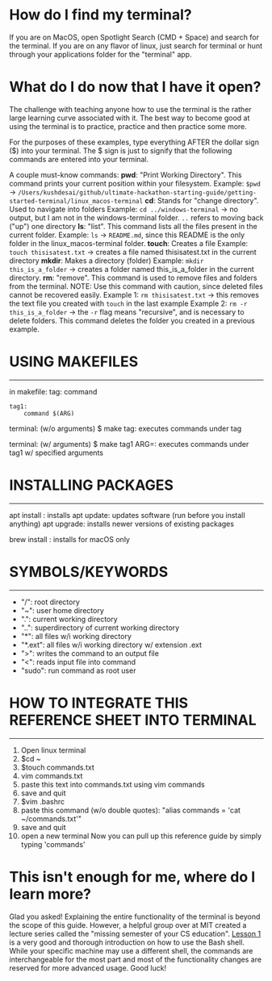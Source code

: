 # How do I find my terminal?
If you are on MacOS, open Spotlight Search (CMD + Space) and search for the terminal. If you are on any flavor of linux, just search for terminal or hunt through your applications folder for the "terminal" app. 

# What do I do now that I have it open?
The challenge with teaching anyone how to use the terminal is the rather large learning curve associated with it. The best way to become good at using the terminal is to practice, practice and then practice some more. 

For the purposes of these examples, type everything AFTER the dollar sign ($) into your terminal. The $ sign is just to signify that the following commands are entered into your terminal.

A couple must-know commands:
**pwd**: "Print Working Directory". This command prints your current position within your filesystem.
Example: `$pwd` -> `/Users/kushdesai/github/ultimate-hackathon-starting-guide/getting-started-terminal/linux_macos-terminal`
**cd**: Stands for "change directory". Used to navigate into folders
Example: `cd ../windows-terminal` -> no output, but I am not in the windows-terminal folder. `..` refers to moving back ("up") one directory
**ls**: "list". This command lists all the files present in the current folder.
Example: `ls` -> `README.md`, since this README is the only folder in the linux_macos-terminal folder. 
**touch**: Creates a file
Example: `touch thisisatest.txt` -> creates a file named thisisatest.txt in the current directory
**mkdir**: Makes a directory (folder)
Example: `mkdir this_is_a_folder` -> creates a folder named this_is_a_folder in the current directory. 
**rm**: "remove". This command is used to remove files and folders from the terminal. NOTE: Use this command with caution, since deleted files cannot be recovered easily. 
Example 1: `rm thisisatest.txt` -> this removes the text file you created with `touch` in the last example
Example 2: `rm -r this_is_a_folder` -> the `-r` flag means "recursive", and is necessary to delete folders. This command deletes the folder you created in a previous example. 

# USING MAKEFILES
_______________________________________________________
in makefile:
	tag:
		command
	
	tag1:
		command $(ARG)

terminal: (w/o arguments)
	$ make tag: executes commands under tag

terminal: (w/ arguments)
	$ make tag1 ARG=<VALUE>: executes commands under tag1 w/ specified arguments

# INSTALLING PACKAGES
_______________________________________________________
apt install <PACKAGE>: installs <PACKAGE>
apt update: updates software (run before you install anything)
apt upgrade: installs newer versions of existing packages

brew install <PACKAGE>: installs <PACKAGE> for macOS only

# SYMBOLS/KEYWORDS
_______________________________________________________
- "/": root directory
- "~": user home directory
- ".": current working directory
- "..": superdirectory of current working directory
- "*": all files w/i working directory
- "*.ext": all files w/i working directory w/ extension .ext
- ">": writes the command to an output file
- "<": reads input file into command
- "sudo": run command as root user

# HOW TO INTEGRATE THIS REFERENCE SHEET INTO TERMINAL
_______________________________________________________
1. Open linux terminal
2. $cd ~
3. $touch commands.txt
4. vim commands.txt
5. paste this text into commands.txt using vim commands
6. save and quit
7. $vim .bashrc
8. paste this command (w/o double quotes):  "alias commands = 'cat ~/commands.txt'"
9. save and quit
10. open a new terminal
Now you can pull up this reference guide by simply typing 'commands'

# This isn't enough for me, where do I learn more?
Glad you asked! Explaining the entire functionality of the terminal is beyond the scope of this guide. However, a helpful group over at MIT created a lecture series called the "missing semester of your CS education". [Lesson 1](https://missing.csail.mit.edu/2020/course-shell/) is a very good and thorough introduction on how to use the Bash shell. While your specific machine may use a different shell, the commands are interchangeable for the most part and most of the functionality changes are reserved for more advanced usage. Good luck!
